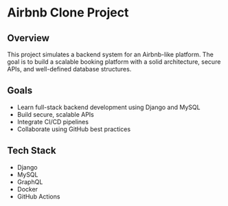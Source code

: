 # Airbnb Clone Project

## Overview
This project simulates a backend system for an Airbnb-like platform. The goal is to build a scalable booking platform with a solid architecture, secure APIs, and well-defined database structures.

## Goals
- Learn full-stack backend development using Django and MySQL
- Build secure, scalable APIs
- Integrate CI/CD pipelines
- Collaborate using GitHub best practices

## Tech Stack
- Django
- MySQL
- GraphQL
- Docker
- GitHub Actions
